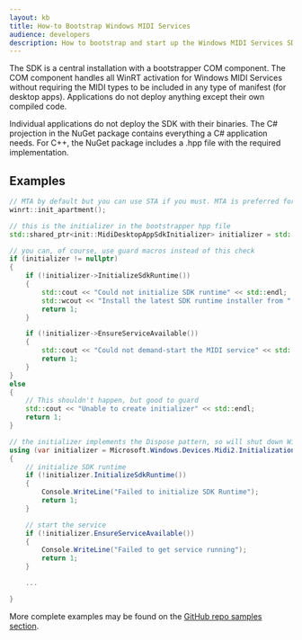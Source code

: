```yaml
---
layout: kb
title: How-to Bootstrap Windows MIDI Services
audience: developers
description: How to bootstrap and start up the Windows MIDI Services SDK and the MIDI Service
---
```


The SDK is a central installation with a bootstrapper COM component. The COM component handles all WinRT activation for Windows MIDI Services without requiring the MIDI types to be included in any type of manifest (for desktop apps). Applications do not deploy anything except their own compiled code.

Individual applications do not deploy the SDK with their binaries. The C# projection in the NuGet package contains everything a C# application needs. For C++, the NuGet package includes a .hpp file with the required implementation.

## Examples

```cpp
// MTA by default but you can use STA if you must. MTA is preferred for callback performance.
winrt::init_apartment();

// this is the initializer in the bootstrapper hpp file
std::shared_ptr<init::MidiDesktopAppSdkInitializer> initializer = std::make_shared<init::MidiDesktopAppSdkInitializer>();

// you can, of course, use guard macros instead of this check
if (initializer != nullptr)
{
    if (!initializer->InitializeSdkRuntime())
    {
        std::cout << "Could not initialize SDK runtime" << std::endl;
        std::wcout << "Install the latest SDK runtime installer from " << initializer->LatestMidiAppSdkDownloadUrl << std::endl;
        return 1;
    }

    if (!initializer->EnsureServiceAvailable())
    {
        std::cout << "Could not demand-start the MIDI service" << std::endl;
        return 1;
    }
}
else
{
    // This shouldn't happen, but good to guard
    std::cout << "Unable to create initializer" << std::endl;
    return 1;
}
```


```csharp
// the initializer implements the Dispose pattern, so will shut down WinRT type redirection when disposed
using (var initializer = Microsoft.Windows.Devices.Midi2.Initialization.MidiDesktopAppSdkInitializer.Create())
{
    // initialize SDK runtime
    if (!initializer.InitializeSdkRuntime())
    {
        Console.WriteLine("Failed to initialize SDK Runtime");
        return 1;
    }

    // start the service
    if (!initializer.EnsureServiceAvailable())
    {
        Console.WriteLine("Failed to get service running");
        return 1;
    }

    ...

}
```

More complete examples may be found on the [GitHub repo samples section](https://aka.ms/midisamples).
